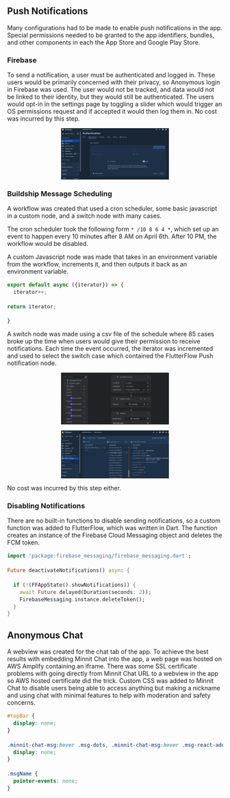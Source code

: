 ## Push Notifications

Many configurations had to be made to enable push notifications in the app. Special permissions needed to be granted to the app identifiers, bundles, and other components in each the App Store and Google Play Store.

### Firebase

To send a notification, a user must be authenticated and logged in. These users would be primarily concerned with their privacy, so Anonymous login in Firebase was used. The user would not be tracked, and data would not be linked to their identity, but they would still be authenticated. The users would opt-in in the settings page by toggling a slider which would trigger an OS permissions request and if accepted it would then log them in. No cost was incurred by this step.

<p align="center">
<img src="https://github.com/mkostandin/mkostandin/blob/main/anon-login-firebase.png" style="display:block;margin:auto;" alt="Anonymous Login" width="50%"/>
</p>

### Buildship Message Scheduling

A workflow was created that used a cron scheduler, some basic javascript in a custom node, and a switch node with many cases.

The cron scheduler took the following form ` * /10 8 6 4 * `, which set up an event to happen every 10 minutes after 8 AM on April 6th. After 10 PM, the workflow would be disabled.

A custom Javascript node was made that takes in an environment variable from the workflow, increments it, and then outputs it back as an environment variable.

``` javascript
export default async ({iterator}) => {
  iterator++;
  
return iterator;
  
}
```
A switch node was made using a csv file of the schedule where 85 cases broke up the time when users would give their permission to receive notifications. Each time the event occurred, the iterator was incremented and used to select the switch case which contained the FlutterFlow Push notification node.

<p align="center">
<img src="https://github.com/mkostandin/mkostandin/blob/main/buildship-notifications-cron.png" style="display:block;margin:auto;" alt="Buildship Diagram" width="50%"/>
</p>

<p align="center">
<img src="https://github.com/mkostandin/mkostandin/blob/main/cloud-message-example-firestore.png" style="display:block;margin:auto;" alt="Cloud Message Example" width="50%"/>
</p>

No cost was incurred by this step either.

### Disabling Notifications

There are no built-in functions to disable sending notifications, so a custom function was added to FlutterFlow, which was written in Dart. The function creates an instance of the Firebase Cloud Messaging object and deletes the FCM token.

``` dart
import 'package:firebase_messaging/firebase_messaging.dart';

Future deactivateNotifications() async {

  if (!(FFAppState().showNotifications)) {
    await Future.delayed(Duration(seconds: 2));
    FirebaseMessaging.instance.deleteToken();
  }
}
```

## Anonymous Chat

A webview was created for the chat tab of the app. To achieve the best results with embedding Minnit Chat into the app, a web page was hosted on AWS Amplify containing an iframe. There was some SSL certificate problems with going directly from Minnit Chat URL to a webview in the app so AWS hosted certificate did the trick.  Custom CSS was added to Minnit Chat to disable users being able to access anything but making a nickname and using chat with minimal features to help with moderation and safety concerns.

``` CSS
#topBar {
  display: none;
}

.minnit-chat-msg:hover .msg-dots, .minnit-chat-msg:hover .msg-react-add, .message-bubble .minnit-chat-msg:hover .msg-dots, .message-bubble .minnit-chat-msg:hover .msg-react-add {
  display: none;
}

.msgName {
  pointer-events: none;
}
```
